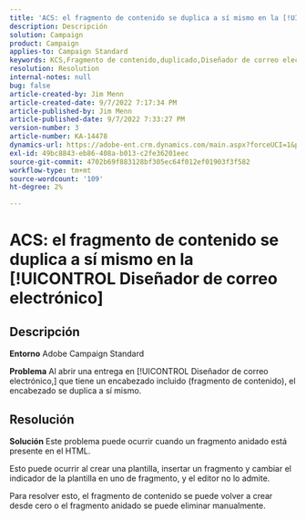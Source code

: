 ```yaml
---
title: 'ACS: el fragmento de contenido se duplica a sí mismo en la [!UICONTROL Diseñador de correo electrónico]'
description: Descripción
solution: Campaign
product: Campaign
applies-to: Campaign Standard
keywords: KCS,Fragmento de contenido,duplicado,Diseñador de correo electrónico,Campaign Standard
resolution: Resolution
internal-notes: null
bug: false
article-created-by: Jim Menn
article-created-date: 9/7/2022 7:17:34 PM
article-published-by: Jim Menn
article-published-date: 9/7/2022 7:33:27 PM
version-number: 3
article-number: KA-14478
dynamics-url: https://adobe-ent.crm.dynamics.com/main.aspx?forceUCI=1&pagetype=entityrecord&etn=knowledgearticle&id=2ce9b3b5-e12e-ed11-9db1-0022480866ad
exl-id: 49bc8843-eb86-408a-b013-c2fe36201eec
source-git-commit: 4702b69f883128bf305ec64f012ef01903f3f582
workflow-type: tm+mt
source-wordcount: '109'
ht-degree: 2%

---
```


# ACS: el fragmento de contenido se duplica a sí mismo en la [!UICONTROL Diseñador de correo electrónico]

## Descripción


<b>Entorno</b>
Adobe Campaign Standard

<b>Problema</b>
Al abrir una entrega en [!UICONTROL Diseñador de correo electrónico,] que tiene un encabezado incluido (fragmento de contenido), el encabezado se duplica a sí mismo.


## Resolución


<b>Solución</b>
Este problema puede ocurrir cuando un fragmento anidado está presente en el HTML.

Esto puede ocurrir al crear una plantilla, insertar un fragmento y cambiar el indicador de la plantilla en uno de fragmento, y el editor no lo admite.

Para resolver esto, el fragmento de contenido se puede volver a crear desde cero o el fragmento anidado se puede eliminar manualmente.
